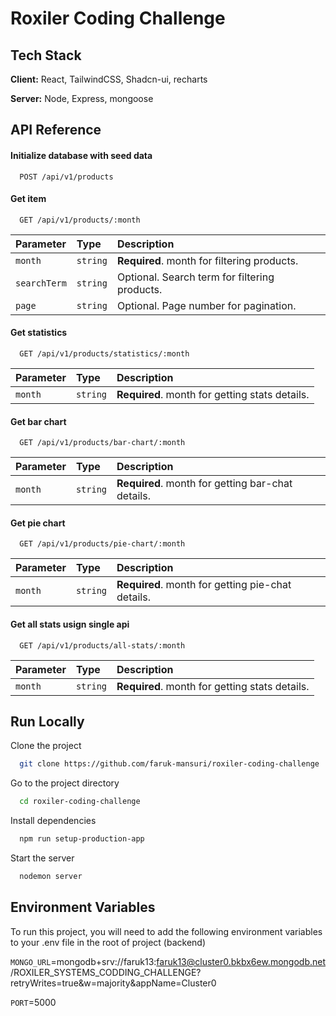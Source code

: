 
# Roxiler Coding Challenge




## Tech Stack

**Client:** React, TailwindCSS, Shadcn-ui, recharts

**Server:** Node, Express, mongoose


## API Reference

#### Initialize database with seed data

```http
  POST /api/v1/products
```

#### Get item

```http
  GET /api/v1/products/:month
```

| Parameter | Type     | Description                       |
| :-------- | :------- | :-------------------------------- |
| `month`      | `string` | **Required**. month for filtering products. |
| `searchTerm`| `string` | Optional. Search term for filtering products. |
| `page`      | `string` | Optional. Page number for pagination. |

#### Get statistics

```http
  GET /api/v1/products/statistics/:month
```

| Parameter | Type     | Description                       |
| :-------- | :------- | :-------------------------------- |
| `month`      | `string` | **Required**. month for getting stats details. |


#### Get bar chart

```http
  GET /api/v1/products/bar-chart/:month
```

| Parameter | Type     | Description                       |
| :-------- | :------- | :-------------------------------- |
| `month`      | `string` | **Required**. month for getting bar-chat details. |


#### Get pie chart

```http
  GET /api/v1/products/pie-chart/:month
```

| Parameter | Type     | Description                       |
| :-------- | :------- | :-------------------------------- |
| `month`      | `string` | **Required**. month for getting pie-chat details. |


#### Get all stats usign single api

```http
  GET /api/v1/products/all-stats/:month
```

| Parameter | Type     | Description                       |
| :-------- | :------- | :-------------------------------- |
| `month`      | `string` | **Required**. month for getting stats details. |
## Run Locally

Clone the project

```bash
  git clone https://github.com/faruk-mansuri/roxiler-coding-challenge
```

Go to the project directory

```bash
  cd roxiler-coding-challenge
```

Install dependencies

```bash
  npm run setup-production-app
```

Start the server

```bash
  nodemon server
```


## Environment Variables

To run this project, you will need to add the following environment variables to your .env file in the root of project (backend)

`MONGO_URL`=mongodb+srv://faruk13:faruk13@cluster0.bkbx6ew.mongodb.net/ROXILER_SYSTEMS_CODDING_CHALLENGE?retryWrites=true&w=majority&appName=Cluster0

`PORT`=5000


